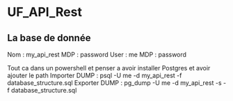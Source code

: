 # UF_API_Rest

## La base de donnée
Nom : my_api_rest
MDP : password
User : me
MDP : password

Tout ca dans un powershell et penser a avoir installer Postgres et avoir ajouter le path
Importer DUMP : psql -U me -d my_api_rest -f database_structure.sql
Exporter DUMP : pg_dump -U me -d my_api_rest -s -f database_structure.sql
